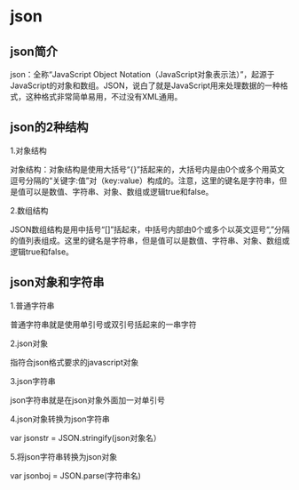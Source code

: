 # json

## json简介

json：全称“JavaScript Object Notation（JavaScript对象表示法）”，起源于JavaScript的对象和数组。JSON，说白了就是JavaScript用来处理数据的一种格式，这种格式非常简单易用，不过没有XML通用。

## json的2种结构

1.对象结构

对象结构：对象结构是使用大括号“{}”括起来的，大括号内是由0个或多个用英文逗号分隔的“关键字:值”对（key:value）构成的。注意，这里的键名是字符串，但是值可以是数值、字符串、对象、数组或逻辑true和false。

2.数组结构

JSON数组结构是用中括号“[]”括起来，中括号内部由0个或多个以英文逗号“,”分隔的值列表组成。这里的键名是字符串，但是值可以是数值、字符串、对象、数组或逻辑true和false。

## json对象和字符串

1.普通字符串

普通字符串就是使用单引号或双引号括起来的一串字符

2.json对象

指符合json格式要求的javascript对象

3.json字符串

json字符串就是在json对象外面加一对单引号

4.json对象转换为json字符串

var jsonstr = JSON.stringify(json对象名）

5.将json字符串转换为json对象

var jsonboj = JSON.parse(字符串名)